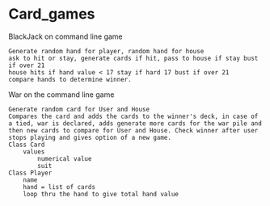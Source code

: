 # Card_games

BlackJack on command line game

    Generate random hand for player, random hand for house
    ask to hit or stay, generate cards if hit, pass to house if stay bust if over 21
    house hits if hand value < 17 stay if hard 17 bust if over 21
    compare hands to determine winner.
    

War on the command line game

    Generate random card for User and House
    Compares the card and adds the cards to the winner's deck, in case of a tied, war is declared, adds generate more cards for the war pile and then new cards to compare for User and House. Check winner after user stops playing and gives option of a new game.
    Class Card
        values
            numerical value
            suit
    Class Player
        name
        hand = list of cards
        loop thru the hand to give total hand value